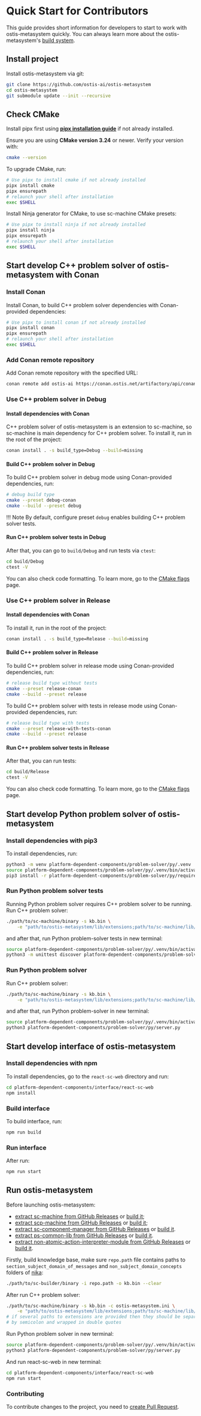 # Quick Start for Contributors

This guide provides short information for developers to start to work with ostis-metasystem quickly. You can always learn more about the ostis-metasystem's [build system](build_system.md).

## Install project

Install ostis-metasystem via git:

```sh
git clone https://github.com/ostis-ai/ostis-metasystem
cd ostis-metasystem
git submodule update --init --recursive
```

## Check CMake

Install pipx first using [**pipx installation guide**](https://pipx.pypa.io/stable/installation/) if not already installed.

Ensure you are using **CMake version 3.24** or newer. Verify your version with:

```sh
cmake --version
```

To upgrade CMake, run:
  
```sh
# Use pipx to install cmake if not already installed
pipx install cmake
pipx ensurepath
# relaunch your shell after installation
exec $SHELL
```

Install Ninja generator for CMake, to use sc-machine CMake presets:

```sh
# Use pipx to install ninja if not already installed
pipx install ninja
pipx ensurepath
# relaunch your shell after installation
exec $SHELL
```

## Start develop C++ problem solver of ostis-metasystem with Conan

### Install Conan

Install Conan, to build C++ problem solver dependencies with Conan-provided dependencies:

```sh
# Use pipx to install conan if not already installed
pipx install conan
pipx ensurepath
# relaunch your shell after installation
exec $SHELL
```

### Add Conan remote repository

Add Conan remote repository with the specified URL:

```sh
conan remote add ostis-ai https://conan.ostis.net/artifactory/api/conan/ostis-ai-library
```

### Use C++ problem solver in Debug

#### Install dependencies with Conan

C++ problem solver of ostis-metasystem is an extension to sc-machine, so sc-machine is main dependency for C++ problem solver. To install it, run in the root of the project:

```sh
conan install . -s build_type=Debug --build=missing
```

#### Build C++ problem solver in Debug

To build C++ problem solver in debug mode using Conan-provided dependencies, run:

```sh
# debug build type
cmake --preset debug-conan
cmake --build --preset debug
```

!!! Note
    By default, configure preset `debug` enables building C++ problem solver tests.

#### Run C++ problem solver tests in Debug

After that, you can go to `build/Debug` and run tests via `ctest`:

```sh
cd build/Debug
ctest -V
```

You can also check code formatting. To learn more, go to the [CMake flags](cmake_flags.md) page.

### Use C++ problem solver in Release

#### Install dependencies with Conan

To install it, run in the root of the project:

```sh
conan install . -s build_type=Release --build=missing
```

#### Build C++ problem solver in Release

To build C++ problem solver in release mode using Conan-provided dependencies, run:

```sh
# release build type without tests
cmake --preset release-conan
cmake --build --preset release
```

To build C++ problem solver with tests in release mode using Conan-provided dependencies, run:

```sh
# release build type with tests
cmake --preset release-with-tests-conan
cmake --build --preset release
```

#### Run C++ problem solver tests in Release

After that, you can run tests:

```sh
cd build/Release
ctest -V
```

You can also check code formatting. To learn more, go to the [CMake flags](cmake_flags.md) page.

## Start develop Python problem solver of ostis-metasystem

### Install dependencies with pip3

To install dependencies, run:

```sh
python3 -m venv platform-dependent-components/problem-solver/py/.venv
source platform-dependent-components/problem-solver/py/.venv/bin/activate
pip3 install -r platform-dependent-components/problem-solver/py/requirements.txt
```

### Run Python problem solver tests

Running Python problem solver requires C++ problem solver to be running. Run C++ problem solver:

```sh
./path/to/sc-machine/binary -s kb.bin \
    -e "path/to/ostis-metasystem/lib/extensions;path/to/sc-machine/lib/extensions"
```

and after that, run Python problem-solver tests in new terminal:

```sh
source platform-dependent-components/problem-solver/py/.venv/bin/activate && \
python3 -m unittest discover platform-dependent-components/problem-solver/py
```

### Run Python problem solver

Run C++ problem solver:

```sh
./path/to/sc-machine/binary -s kb.bin \
    -e "path/to/ostis-metasystem/lib/extensions;path/to/sc-machine/lib/extensions"
```

and after that, run Python problem-solver in new terminal:

```sh
source platform-dependent-components/problem-solver/py/.venv/bin/activate && \
python3 platform-dependent-components/problem-solver/py/server.py
```

## Start develop interface of ostis-metasystem

### Install dependencies with npm

To install dependencies, go to the `react-sc-web` directory and run:

```sh
cd platform-dependent-components/interface/react-sc-web
npm install
```

### Build interface 

To build interface, run:

```sh
npm run build
```

### Run interface

After run:

```sh
npm run start
```

## Run ostis-metasystem

Before launching ostis-metasystem:

- [extract sc-machine from GitHub Releases](https://ostis-ai.github.io/sc-machine/quick_start/#github-releases) or [build it](https://ostis-ai.github.io/sc-machine/build/quick_start/);
- [extract scp-machine from GitHub Releases](https://ostis-ai.github.io/scp-machine/quick_start/#github-releases) or [build it](https://ostis-ai.github.io/scp-machine/build/quick_start/);
- [extract sc-component-manager from GitHub Releases](https://ostis-ai.github.io/sc-component-manager/quick_start/#github-releases) or [build it](https://ostis-ai.github.io/sc-component-manager/build/quick_start/).
- [extract ps-common-lib from GitHub Releases](https://github.com/ostis-ai/ostis-ps-lib/releases) or [build it](https://ostis-ai.github.io/ostis-ps-lib/ps-common-lib/#installation-build).
- [extract non-atomic-action-interpreter-module from GitHub Releases](https://ostis-ai.github.io/ostis-ps-lib/non-atomic-action-interpreter-module/#using-module-as-an-extension-for-sc-machine) or [build it](https://ostis-ai.github.io/ostis-ps-lib/non-atomic-action-interpreter-module/#installation-build).

Firstly, build knowledge base, make sure `repo.path` file contains paths to `section_subject_domain_of_messages` and `non_subject_domain_concepts` folders of [nika](https://github.com/ostis-apps/nika/):

```sh
./path/to/sc-builder/binary -i repo.path -o kb.bin --clear
``` 

After run C++ problem solver:

```sh
./path/to/sc-machine/binary -s kb.bin -c ostis-metasystem.ini \
    -e "path/to/ostis-metasystem/lib/extensions;path/to/sc-machine/lib/extensions;path/to/scp-machine/lib/extensions;path/to/sc-component-manager/lib/extensions;path/to/non-atomic-action-interpreter-module/lib/extensions"
# if several paths to extensions are provided then they should be separated 
# by semicolon and wrapped in double quotes
```

Run Python problem solver in new terminal:

```sh
source platform-dependent-components/problem-solver/py/.venv/bin/activate && \
python3 platform-dependent-components/problem-solver/py/server.py
```

And run react-sc-web in new terminal:

```sh
cd platform-dependent-components/interface/react-sc-web
npm run start
```

### Contributing

To contribute changes to the project, you need to [create Pull Request](https://github.com/ostis-ai/ostis-metasystem/blob/main/docs/CONTRIBUTING.md).
